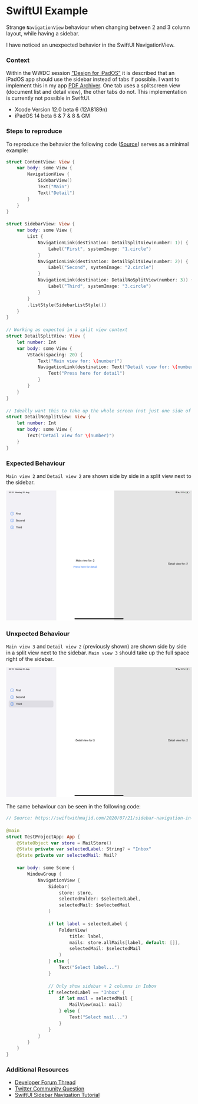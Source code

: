 #  SwiftUI Example

Strange `NavigationView` behaviour when changing between 2 and 3 column layout, while having a sidebar.

I have noticed an unexpected behavior in the SwiftUI NavigationView.

### Context

Within the WWDC session ["Design for iPadOS"](https://developer.apple.com/wwdc20/10206) it is described that an iPadOS app should use the sidebar instead of tabs if possible. I want to implement this in my app [PDF Archiver](https://pdf-archiver.io). One tab uses a splitscreen view (document list and detail view), the other tabs do not. This implementation is currently not possible in SwiftUI.

* Xcode Version 12.0 beta 6 (12A8189n)
* iPadOS 14 beta 6 & 7 & 8 & GM

### Steps to reproduce

To reproduce the behavior the following code ([Source](https://developer.apple.com/forums/thread/653288)) serves as a minimal example:
```swift
struct ContentView: View {
    var body: some View {
        NavigationView {
            SidebarView()
            Text("Main")
            Text("Detail")
        }
    }
}

struct SidebarView: View {
    var body: some View {
        List {
            NavigationLink(destination: DetailSplitView(number: 1)) {
                Label("First", systemImage: "1.circle")
            }
            NavigationLink(destination: DetailSplitView(number: 2)) {
                Label("Second", systemImage: "2.circle")
            }
            NavigationLink(destination: DetailNoSplitView(number: 3)) {
                Label("Third", systemImage: "3.circle")
            }
        }
        .listStyle(SidebarListStyle())
    }
}

// Working as expected in a split view context
struct DetailSplitView: View {
    let number: Int
    var body: some View {
        VStack(spacing: 20) {
            Text("Main view for: \(number)")
            NavigationLink(destination: Text("Detail view for: \(number)")) {
                Text("Press here for detail")
            }
        }
    }
}

// Ideally want this to take up the whole screen (not just one side of a split view)
struct DetailNoSplitView: View {
    let number: Int
    var body: some View {
        Text("Detail view for \(number)")
    }
}
```


### Expected Behaviour
`Main view 2` and `Detail view 2` are shown side by side in a split view next to the sidebar.

![](Assets/sidebaritem-2-correct.jpeg)

### Unxpected Behaviour
`Main view 3` and `Detail view 2` (previously shown) are shown side by side in a split view next to the sidebar. `Main view 3` should take up the full space right of the sidebar.

![](Assets/sidebaritem-3-wrong.jpeg)

The same behaviour can be seen in the following code:

```swift
// Source: https://swiftwithmajid.com/2020/07/21/sidebar-navigation-in-swiftui/

@main
struct TestProjectApp: App {
    @StateObject var store = MailStore()
    @State private var selectedLabel: String? = "Inbox"
    @State private var selectedMail: Mail?

    var body: some Scene {
        WindowGroup {
            NavigationView {
                Sidebar(
                    store: store,
                    selectedFolder: $selectedLabel,
                    selectedMail: $selectedMail
                )

                if let label = selectedLabel {
                    FolderView(
                        title: label,
                        mails: store.allMails[label, default: []],
                        selectedMail: $selectedMail
                    )
                } else {
                    Text("Select label...")
                }

                // Only show sidebar + 2 columns in Inbox
                if selectedLabel == "Inbox" {
                    if let mail = selectedMail {
                        MailView(mail: mail)
                    } else {
                        Text("Select mail...")
                    }
                }
            }
        }
    }
}
```

### Additional Resources

* [Developer Forum Thread](https://developer.apple.com/forums/thread/653288)
* [Twitter Community Question](https://twitter.com/JuKa1205/status/1300041324289232896) 
* [SwiftUI Sidebar Navigation Tutorial](https://swiftwithmajid.com/2020/07/21/sidebar-navigation-in-swiftui/)
